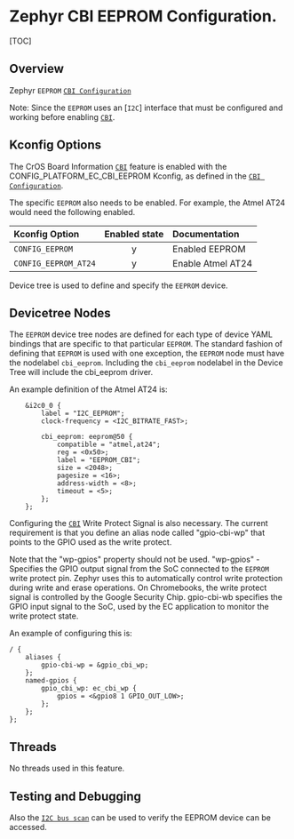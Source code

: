 # Zephyr CBI EEPROM Configuration.

[TOC]

## Overview

Zephyr `EEPROM` [`CBI Configuration`]

Note: Since the `EEPROM` uses an [`I2C`] interface that must be
configured and working before enabling [`CBI`].

## Kconfig Options

The CrOS Board Information [`CBI`] feature is enabled with the
CONFIG_PLATFORM_EC_CBI_EEPROM Kconfig, as defined in the [`CBI Configuration`].

The specific `EEPROM` also needs to be enabled. For example, the Atmel AT24
would need the following enabled.

Kconfig Option                  | Enabled state | Documentation
:------------------------------ | :-----------: | :------------
`CONFIG_EEPROM`                 | y             | Enabled EEPROM
`CONFIG_EEPROM_AT24`            | y             | Enable Atmel AT24

Device tree is used to define and specify the `EEPROM` device.

## Devicetree Nodes

The `EEPROM` device tree nodes are defined for each type of device
YAML bindings that are specific to that particular `EEPROM`.  The standard
fashion of defining that `EEPROM` is used with one exception, the `EEPROM`
node must have the nodelabel `cbi_eeprom`.  Including the `cbi_eeprom`
nodelabel in the Device Tree will include the cbi_eeprom driver.

An example definition of the Atmel AT24 is:
```
    &i2c0_0 {
        label = "I2C_EEPROM";
        clock-frequency = <I2C_BITRATE_FAST>;

        cbi_eeprom: eeprom@50 {
            compatible = "atmel,at24";
            reg = <0x50>;
            label = "EEPROM_CBI";
            size = <2048>;
            pagesize = <16>;
            address-width = <8>;
            timeout = <5>;
        };
    };
```

Configuring the [`CBI`] Write Protect Signal is also necessary.
The current requirement is that you define an alias node called
"gpio-cbi-wp" that points to the GPIO used as the write protect.

Note that the "wp-gpios" property should not be used.
"wp-gpios" - Specifies the GPIO output signal from the SoC connected
to the `EEPROM` write protect pin.  Zephyr uses this to automatically
control write protection during write and erase operations.
On Chromebooks, the write protect signal is controlled by the Google
Security Chip.  gpio-cbi-wb specifies the GPIO input signal to the SoC,
used by the EC application to monitor the write protect state.

An example of configuring this is:
```
/ {
    aliases {
        gpio-cbi-wp = &gpio_cbi_wp;
    };
    named-gpios {
        gpio_cbi_wp: ec_cbi_wp {
            gpios = <&gpio8 1 GPIO_OUT_LOW>;
        };
    };
};
```

## Threads

No threads used in this feature.

## Testing and Debugging

Also the [`I2C bus scan`] can be used to verify the EEPROM device can be accessed.


[`CBI`]: https://chromium.googlesource.com/chromiumos/docs/+/HEAD/design_docs/cros_board_info.md
[`CBI Configuration`]: ./zephyr_cbi.md
[`I2C bus scan`]: ./zephyr_i2c.md#Shell-Command_i2c
